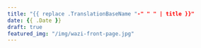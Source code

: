 ```yaml
---
title: "{{ replace .TranslationBaseName "-" " " | title }}"
date: {{ .Date }}
draft: true
featured_img: "/img/wazi-front-page.jpg"
---
```



<!--more-->